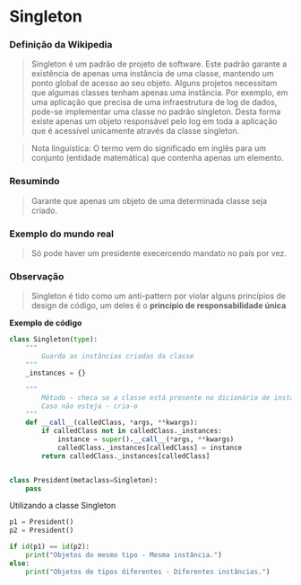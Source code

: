 # Singleton

### Definição da Wikipedia
> Singleton é um padrão de projeto de software. Este padrão garante a existência de apenas uma instância de uma classe, mantendo um ponto global de acesso ao seu objeto. Alguns projetos necessitam que algumas classes tenham apenas uma instância. Por exemplo, em uma aplicação que precisa de uma infraestrutura de log de dados, pode-se implementar uma classe no padrão singleton. Desta forma existe apenas um objeto responsável pelo log em toda a aplicação que é acessível unicamente através da classe singleton.

> Nota linguística: O termo vem do significado em inglês para um conjunto (entidade matemática) que contenha apenas um elemento.

### Resumindo
> Garante que apenas um objeto de uma determinada classe seja criado.

### Exemplo do mundo real
> Só pode haver um presidente execercendo mandato no país por vez.

### Observação
> Singleton é tido como um anti-pattern por violar alguns princípios de design de código, um deles é o **princípio de responsabilidade única**


**Exemplo de código**

```python
class Singleton(type):
    """
        Guarda as instâncias criadas da classe
    """
    _instances = {}

    """
        Método - checa se a classe está presente no dicionário de instâncias
        Caso não esteja - cria-o
    """
    def __call__(calledClass, *args, **kwargs):
        if calledClass not in calledClass._instances:
            instance = super().__call__(*args, **kwargs)
            calledClass._instances[calledClass] = instance
        return calledClass._instances[calledClass]


class President(metaclass=Singleton):
    pass

```
Utilizando a classe Singleton
```python
p1 = President()
p2 = President()

if id(p1) == id(p2):
    print("Objetos do mesmo tipo - Mesma instância.")
else:
    print("Objetos de tipos diferentes - Diferentes instâncias.")
```